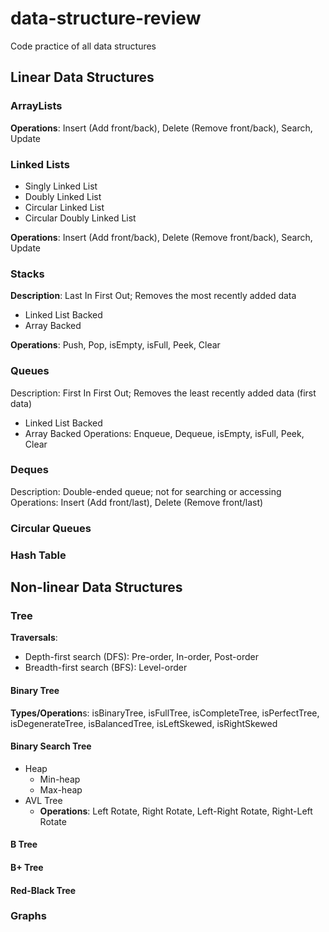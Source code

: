 # data-structure-review
Code practice of all data structures

## Linear Data Structures

### ArrayLists
**Operations**: Insert (Add front/back), Delete (Remove front/back), Search, Update

### Linked Lists
- Singly Linked List
- Doubly Linked List
- Circular Linked List
- Circular Doubly Linked List
  
**Operations**: Insert (Add front/back), Delete (Remove front/back), Search, Update

### Stacks
**Description**: Last In First Out; Removes the most recently added data
- Linked List Backed
- Array Backed

**Operations**: Push, Pop, isEmpty, isFull, Peek, Clear

### Queues
Description: First In First Out; Removes the least recently added data (first data)
- Linked List Backed
- Array Backed
Operations: Enqueue, Dequeue, isEmpty, isFull, Peek, Clear

### Deques
Description: Double-ended queue; not for searching or accessing
Operations: Insert (Add front/last), Delete (Remove front/last)

### Circular Queues

### Hash Table


## Non-linear Data Structures

### Tree
**Traversals**:
- Depth-first search (DFS): Pre-order, In-order, Post-order
- Breadth-first search (BFS): Level-order

#### Binary Tree
**Types/Operation**s: isBinaryTree, isFullTree, isCompleteTree, isPerfectTree, isDegenerateTree, isBalancedTree, isLeftSkewed, isRightSkewed

#### Binary Search Tree
- Heap
  - Min-heap
  - Max-heap
- AVL Tree
  - **Operations**: Left Rotate, Right Rotate, Left-Right Rotate, Right-Left Rotate

#### B Tree
#### B+ Tree
#### Red-Black Tree

### Graphs
 


